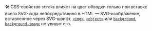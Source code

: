 🛠 CSS-свойство `stroke` влияет на цвет обводки только при вставке всего SVG-кода непосредственно в HTML — SVG-изображение,
вставленное через SVG-шрифт, [`<img>`](/html/img/), [`<object>`](/html/object/) или [`background`](/css/background/), [`background-image`](/css/background-image/) не увидит его.
